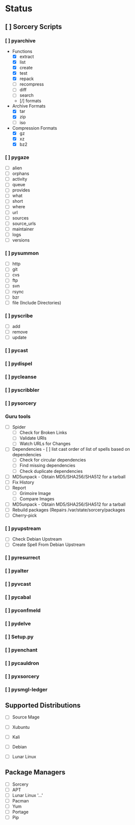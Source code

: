 # Status

## [ ] Sorcery Scripts

### [ ] pyarchive
  - Functions
    - [X] extract
    - [X] list
    - [X] create
    - [X] test
    - [X] repack
    - [ ] recompress
    - [ ] diff
    - [ ] search
    - [/] formats
  - Archive Formats
    - [X] tar
    - [X] zip
    - [ ] iso
  - Compression Formats
    - [X] gz
    - [X] xz
    - [X] bz2

### [ ] pygaze
  - [ ] alien
  - [ ] orphans
  - [ ] activity
  - [ ] queue
  - [ ] provides
  - [ ] what
  - [ ] short
  - [ ] where
  - [ ] url
  - [ ] sources
  - [ ] source_urls
  - [ ] maintainer
  - [ ] logs
  - [ ] versions
  
### [ ] pysummon
  - [ ] http
  - [ ] git
  - [ ] cvs
  - [ ] ftp
  - [ ] svn
  - [ ] rsync
  - [ ] bzr
  - [ ] file (Include Directories)
  
### [ ] pyscribe
  - [ ] add
  - [ ] remove
  - [ ] update  
 
### [ ] pycast

### [ ] pydispel

### [ ] pycleanse

### [ ] pyscribbler

### [ ] pysorcery

### Guru tools
  - [ ] Spider
    - [ ] Check for Broken Links
    - [ ] Validate URIs
    - [ ] Watch URLs for Changes
  - [ ] Dependencies
        - [ ] list cast order of list of spells based on dependencies
	- [ ] Check for circular dependencies
	- [ ] Find missing dependencies
	- [ ] Check duplicate dependencies
  - [ ] MD5unpack - Obtain MD5/SHA256/SHA512 for a tarball
  - [ ] Fix History
  - [ ] Report
    - [ ] Grimoire Image
    - [ ] Compare Images
  - [ ] MD5unpack - Obtain MD5/SHA256/SHA512 for a tarball
  - [ ] Rebuild packages (Repairs /var/state/sorcery/packages
  - [ ] Cherry-pick

### [ ] pyupstream
  - [ ] Check Debian Upstream
  - [ ] Create Spell From Debian Upstream

### [ ] pyresurrect

### [ ] pyalter

### [ ] pyvcast

### [ ] pycabal

### [ ] pyconfmeld

### [ ] pydelve

### [ ] Setup.py

### [ ] pyenchant

### [ ] pycauldron

### [ ] pyxsorcery

### [ ] pysmgl-ledger


## Supported Distributions
- [ ] Source Mage
- [ ] Xubuntu
- [ ] Kali
- [ ] Debian
- [ ] Lunar Linux


## Package Managers
- [ ] Sorcery
- [ ] APT
- [ ] Lunar Linux '...'
- [ ] Pacman
- [ ] Yum
- [ ] Portage
- [ ] Pip
